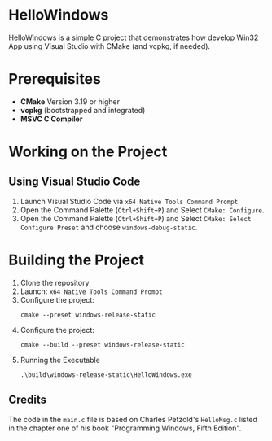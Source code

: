 # HelloWindows

HelloWindows is a simple C project that demonstrates how develop Win32 App using Visual Studio with CMake (and vcpkg, if needed).

# Prerequisites
- **CMake** Version 3.19 or higher
- **vcpkg** (bootstrapped and integrated)
- **MSVC C Compiler**

# Working on the Project
## Using Visual Studio Code
1. Launch Visual Studio Code via `x64 Native Tools Command Prompt`.
2. Open the Command Palette (`Ctrl+Shift+P`) and Select `CMake: Configure`.
3. Open the Command Palette (`Ctrl+Shift+P`) and Select `CMake: Select Configure Preset` and choose `windows-debug-static`.

# Building the Project
1. Clone the repository
2. Launch: `x64 Native Tools Command Prompt`
3. Configure the project:
    ```
    cmake --preset windows-release-static
    ```
3. Configure the project:
    ```
    cmake --build --preset windows-release-static
    ```
5. Running the Executable
    ```
    .\build\windows-release-static\HelloWindows.exe
    ```

## Credits
The code in the `main.c` file is based on Charles Petzold's `HelloMsg.c` listed in the chapter one of his book "Programming Windows, Fifth Edition".